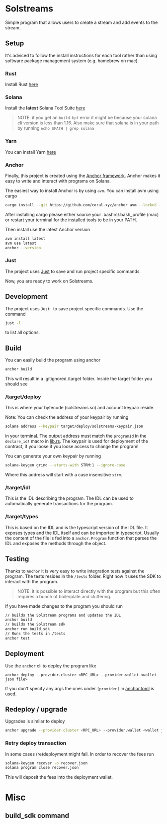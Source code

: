 # Solstreams

Simple program that allows users to create a stream and add events to the stream.

## Setup

It's adviced to follow the install instructions for each tool rather than using software package management system (e.g. homebrew on mac).

### Rust

Install Rust [here](https://www.rust-lang.org/tools/install)

### Solana

Install the **latest** Solana Tool Suite [here](https://docs.solana.com/cli/install-solana-cli-tools)

> NOTE: if you get an `build-bpf` error it might be because your solana cli version is less than 1.16. Also make sure that solana is in your path by running `echo $PATH | grep solana`

### Yarn

You can install Yarn [here](https://yarnpkg.com/getting-started/install)

### Anchor

Finally, this project is created using the [Anchor framework](https://github.com/coral-xyz/anchor). Anchor makes it easy to write and interact with programs on Solana.

The easiest way to install Anchor is by using `avm`. You can install avm using cargo

```bash
cargo install --git https://github.com/coral-xyz/anchor avm --locked --force
```

After installing cargo please either source your .bashrc/.bash_profile (mac) or restart your terminal for the installed tools to be in your PATH.

Then install use the latest Anchor version

```bash
avm install latest
avm use latest
anchor --version
```

### Just

The project uses [Just](https://github.com/casey/just#installation) to save and run project specific commands.

Now, you are ready to work on Solstreams.

## Development

The project uses `Just ` to save project specific commands. Use the command

```bash
just -l
```

to list all options.

## Build

You can easily build the program using anchor

```bash
anchor build
```

This will result in a .gitignored /target folder. Inside the target folder you should see

### /target/deploy

This is where your bytecode (solstreams.so) and account keypair reside.

Note: You can check the address of your keypair by running

```bash
solana address --keypair target/deploy/solstreams-keypair.json
```

in your terminal. The output address must match the `programId` in the `declare_id!` macro in [lib.rs](./programs/solstreams/src/lib.rs). The keypair is used for deployment of the contract, if you loose it you loose access to change the program!

You can generate your own keypair by running

```bash
solana-keygen grind --starts-with STRM:1 --ignore-case
```

Where this address will start with a case insensitive `strm`.

### /target/idl

This is the IDL describing the program. The IDL can be used to automatically generate transactions for the program.

### /target/types

This is based on the IDL and is the typescript version of the IDL file. It exposes types and the IDL itself and can be imported in typescript. Usually the content of the file is fed into a `anchor.Program` function that parses the IDL and exposes the methods through the object.

## Testing

Thanks to `Anchor` it is very easy to write integration tests against the program. The tests resides in the `/tests` folder. Right now it uses the SDK to interact with the program.

> NOTE: it is possible to interact directly with the program but this often requires a bunch of boilerplate and cluttering.

If you have made changes to the program you should run

```bash
// builds the Solstream programs and updates the IDL
anchor build
// builds the Solstream sdk
anchor run build_sdk
// Runs the tests in /tests
anchor test
```

## Deployment

Use the `anchor` cli to deploy the program like

```
anchor deploy --provider.cluster <RPC_URL> --provider.wallet <wallet json file>
```

If you don't specify any args the ones under `[provider]` in [anchor.toml](./Anchor.toml) is used.

## Redeploy / upgrade

Upgrades is similar to deploy

```bash
anchor upgrade --provider.cluster <RPC_URL> --provider.wallet <wallet json file>
```

### Retry deploy transaction

In some cases (re)deployment might fail. In order to recover the fees run

```bash
solana-keygen recover -o recover.json
solana program close recover.json
```

This will deposit the fees into the deployment wallet.

# Misc

## build_sdk command
